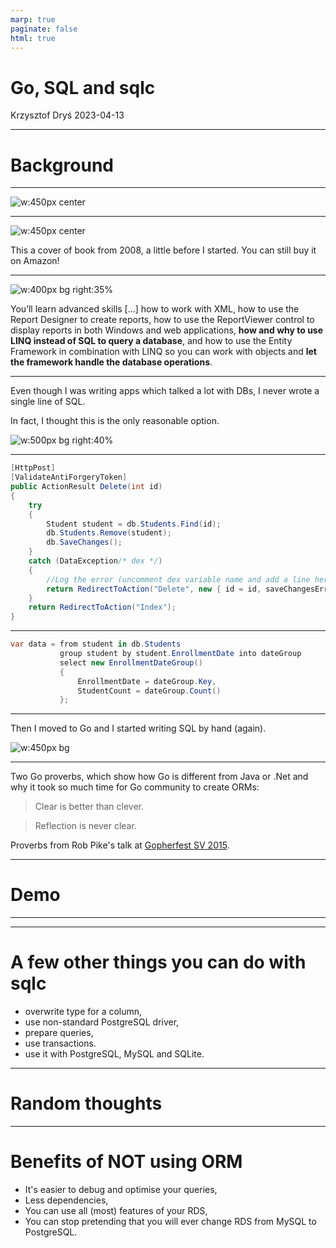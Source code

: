```yaml
---
marp: true
paginate: false
html: true
---
```

# Go, SQL and sqlc
Krzysztof Dryś
2023-04-13
<!-- theme: gaia -->
<style>
img[alt~="center"] {
  display: block;
  margin: 0 auto;
}
</style>
---
# Background

---

![w:450px center](img/k8s.png)


---

![w:450px center](img/hibernate.png)

This a cover of book from 2008, a little before I started. You can still buy it on Amazon!

--- 


![w:400px bg right:35%](img/net.png)

You’ll learn advanced skills [...] how to work with XML, how to use the Report Designer to create reports, how to use the ReportViewer control to display reports in both Windows and web applications, **how and why to use LINQ instead of SQL to query a database**, and how to use the Entity Framework in combination with LINQ so you can work with objects and **let the framework handle the database operations**.

---

Even though I was writing apps which talked a lot with DBs, I never wrote a single line of SQL.

In fact, I thought this is the only reasonable option.

![w:500px bg right:40%](img/cool_kids.gif)

---


```c#
[HttpPost]
[ValidateAntiForgeryToken]
public ActionResult Delete(int id)
{
    try
    {
        Student student = db.Students.Find(id);
        db.Students.Remove(student);
        db.SaveChanges();
    }
    catch (DataException/* dex */)
    {
        //Log the error (uncomment dex variable name and add a line here to write a log.
        return RedirectToAction("Delete", new { id = id, saveChangesError = true });
    }
    return RedirectToAction("Index");
}
```

---

```c#
var data = from student in db.Students
           group student by student.EnrollmentDate into dateGroup
           select new EnrollmentDateGroup()
           {
               EnrollmentDate = dateGroup.Key,
               StudentCount = dateGroup.Count()
           };
```           



---

Then I moved to Go and I started writing SQL by hand (again). 

![w:450px bg](img/orm.gif)


---

Two Go proverbs, which show how Go is different from Java or .Net and why it took so much time for Go community to create ORMs:

> Clear is better than clever.

> Reflection is never clear.

Proverbs from Rob Pike's talk at [Gopherfest SV 2015](https://www.youtube.com/watch?v=PAAkCSZUG1c).


---

# Demo

---

---

# A few other things you can do with sqlc

- overwrite type for a column,
- use non-standard PostgreSQL driver,
- prepare queries,
- use transactions.
- use it with PostgreSQL, MySQL and SQLite.

---

# Random thoughts

---

# Benefits of NOT using ORM

- It's easier to debug and optimise your queries,
- Less dependencies,
- You can use all (most) features of your RDS,
- You can stop pretending that you will ever change RDS from MySQL to PostgreSQL.

